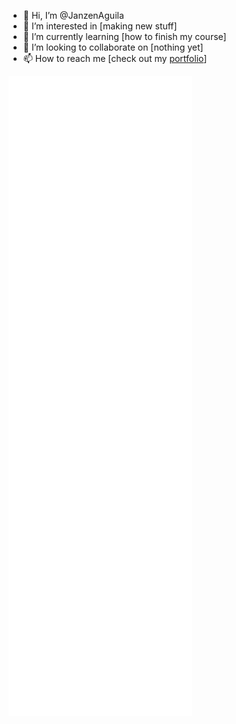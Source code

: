 - 👋 Hi, I’m @JanzenAguila
- 👀 I’m interested in [making new stuff]
- 🌱 I’m currently learning [how to finish my course]
- 💞️ I’m looking to collaborate on [nothing yet]
- 📫 How to reach me [check out my [portfolio](https://janzenaguila.github.io/#contactme)]

![Metrics](https://github.com/JanzenAguila/JanzenAguila/blob/main/github-metrics.svg)

<!---
JanzenAguila/JanzenAguila is a ✨ special ✨ repository because its `README.md` (this file) appears on your GitHub profile.
You can click the Preview link to take a look at your changes.
--->
